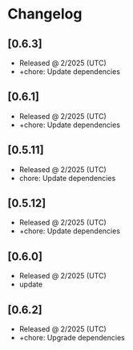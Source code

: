 # Changelog

## [0.6.3]

- Released @ 2/2025 (UTC)
- +chore: Update dependencies

## [0.6.1]

- Released @ 2/2025 (UTC)
- +chore: Update dependencies

## [0.5.11]

- Released @ 2/2025 (UTC)
- chore: Update dependencies

## [0.5.12]

- Released @ 2/2025 (UTC)
- +chore: Update dependencies

## [0.6.0]

- Released @ 2/2025 (UTC)
- update

## [0.6.2]

- Released @ 2/2025 (UTC)
- +chore: Upgrade dependencies
